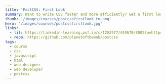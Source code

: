 ```yaml
---
title: 'PostCSS: First Look'
summary: Want to write CSS faster and more efficiently? Get a first look at PostCSS, the engine for processing CSS with JavaScript.
thumb: '/images/courses/postcssfirstlook_tn.png'
hero: '/images/courses/postcssfirstlook.jpg'
links:
  - lil: https://linkedin-learning.pxf.io/c/1252977/449670/8005?u=https%3A%2F%2Fwww.linkedin.com%2Flearning%2Fpostcss-first-look%2Fwhat-is-postcss
  - repo: https://github.com/planetoftheweb/postcss
tags:
  - course
  - css
  - javascript
  - html
  - web designer
  - web developer
  - postcss
---
```


